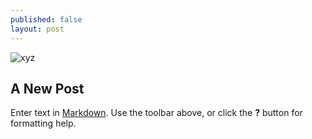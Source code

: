 ```yaml
---
published: false
layout: post
---
```

![xyz]({{site.baseurl}}/pimbird.jpeg)
## A New Post

Enter text in [Markdown](http://daringfireball.net/projects/markdown/). Use the toolbar above, or click the **?** button for formatting help.
